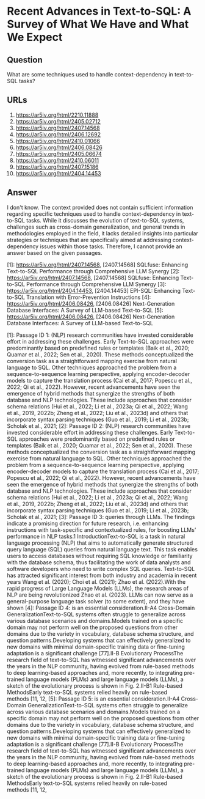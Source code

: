 # Recent Advances in Text-to-SQL: A Survey of What We Have and What We Expect

## Question

What are some techniques used to handle context-dependency in text-to-SQL tasks?

## URLs

1. https://ar5iv.org/html/2210.11888
2. https://ar5iv.org/html/2405.02712
3. https://ar5iv.org/html/2407.14568
4. https://ar5iv.org/html/2406.12692
5. https://ar5iv.org/html/2410.01066
6. https://ar5iv.org/html/2406.08426
7. https://ar5iv.org/html/2405.06674
8. https://ar5iv.org/html/2410.06011
9. https://ar5iv.org/html/2407.15186
10. https://ar5iv.org/html/2404.14453

## Answer

I don't know. The context provided does not contain sufficient information regarding specific techniques used to handle context-dependency in text-to-SQL tasks. While it discusses the evolution of text-to-SQL systems, challenges such as cross-domain generalization, and general trends in methodologies employed in the field, it lacks detailed insights into particular strategies or techniques that are specifically aimed at addressing context-dependency issues within those tasks. Therefore, I cannot provide an answer based on the given passages.

[1]: https://ar5iv.org/html/2407.14568, [2407.14568] SQLfuse: Enhancing Text-to-SQL Performance through Comprehensive LLM Synergy
[2]: https://ar5iv.org/html/2407.14568, [2407.14568] SQLfuse: Enhancing Text-to-SQL Performance through Comprehensive LLM Synergy
[3]: https://ar5iv.org/html/2404.14453, [2404.14453] EPI-SQL: Enhancing Text-to-SQL Translation with Error-Prevention Instructions
[4]: https://ar5iv.org/html/2406.08426, [2406.08426] Next-Generation Database Interfaces: A Survey of LLM-based Text-to-SQL
[5]: https://ar5iv.org/html/2406.08426, [2406.08426] Next-Generation Database Interfaces: A Survey of LLM-based Text-to-SQL

[1]: Passage ID 1: (NLP) research communities have invested considerable effort in addressing these challenges. Early Text-to-SQL approaches were predominantly based on predefined rules or templates (Baik et al., 2020; Quamar et al., 2022; Sen et al., 2020). These methods conceptualized the conversion task as a straightforward mapping exercise from natural language to SQL. Other techniques approached the problem from a sequence-to-sequence learning perspective, applying encoder-decoder models to capture the translation process (Cai et al., 2017; Popescu et al., 2022; Qi et al., 2022). However, recent advancements have seen the emergence of hybrid methods that synergize the strengths of both database and NLP technologies. These include approaches that consider schema relations (Hui et al., 2022; Li et al., 2023a; Qi et al., 2022; Wang et al., 2019, 2022b; Zheng et al., 2022; Liu et al., 2023d) and others that incorporate syntax parsing techniques (Guo et al., 2019; Li et al., 2023b; Scholak et al., 2021;
[2]: Passage ID 2: (NLP) research communities have invested considerable effort in addressing these challenges. Early Text-to-SQL approaches were predominantly based on predefined rules or templates (Baik et al., 2020; Quamar et al., 2022; Sen et al., 2020). These methods conceptualized the conversion task as a straightforward mapping exercise from natural language to SQL. Other techniques approached the problem from a sequence-to-sequence learning perspective, applying encoder-decoder models to capture the translation process (Cai et al., 2017; Popescu et al., 2022; Qi et al., 2022). However, recent advancements have seen the emergence of hybrid methods that synergize the strengths of both database and NLP technologies. These include approaches that consider schema relations (Hui et al., 2022; Li et al., 2023a; Qi et al., 2022; Wang et al., 2019, 2022b; Zheng et al., 2022; Liu et al., 2023d) and others that incorporate syntax parsing techniques (Guo et al., 2019; Li et al., 2023b; Scholak et al., 2021;
[3]: Passage ID 3: queries through LLMs. The findings indicate a promising direction for future research, i.e. enhancing instructions with task-specific and contextualized rules, for boosting LLMs’ performance in NLP tasks.1 IntroductionText-to-SQL is a task in natural language processing (NLP) that aims to automatically generate structured query language (SQL) queries from natural language text. This task enables users to access databases without requiring SQL knowledge or familiarity with the database schema, thus facilitating the work of data analysts and software developers who need to write complex SQL queries. Text-to-SQL has attracted significant interest from both industry and academia in recent years Wang et al. (2020); Choi et al. (2021); Zhao et al. (2022).With the rapid progress of Large Language Models (LLMs), the research areas of NLP are being revolutionized Zhao et al. (2023). LLMs can now serve as a general-purpose language task solver (to some extent), and they have shown
[4]: Passage ID 4: is an essential consideration.II-A4 Cross-Domain GeneralizationText-to-SQL systems often struggle to generalize across various database scenarios and domains.Models trained on a specific domain may not perform well on the proposed questions from other domains due to the variety in vocabulary, database schema structure, and question patterns.Developing systems that can effectively generalized to new domains with minimal domain-specific training data or fine-tuning adaptation is a significant challenge [77].II-B Evolutionary ProcessThe research field of text-to-SQL has witnessed significant advancements over the years in the NLP community, having evolved from rule-based methods to deep learning-based approaches and, more recently, to integrating pre-trained language models (PLMs) and large language models (LLMs), a sketch of the evolutionary process is shown in Fig. 2.II-B1 Rule-based MethodsEarly text-to-SQL systems relied heavily on rule-based methods [11, 12,
[5]: Passage ID 5: is an essential consideration.II-A4 Cross-Domain GeneralizationText-to-SQL systems often struggle to generalize across various database scenarios and domains.Models trained on a specific domain may not perform well on the proposed questions from other domains due to the variety in vocabulary, database schema structure, and question patterns.Developing systems that can effectively generalized to new domains with minimal domain-specific training data or fine-tuning adaptation is a significant challenge [77].II-B Evolutionary ProcessThe research field of text-to-SQL has witnessed significant advancements over the years in the NLP community, having evolved from rule-based methods to deep learning-based approaches and, more recently, to integrating pre-trained language models (PLMs) and large language models (LLMs), a sketch of the evolutionary process is shown in Fig. 2.II-B1 Rule-based MethodsEarly text-to-SQL systems relied heavily on rule-based methods [11, 12,